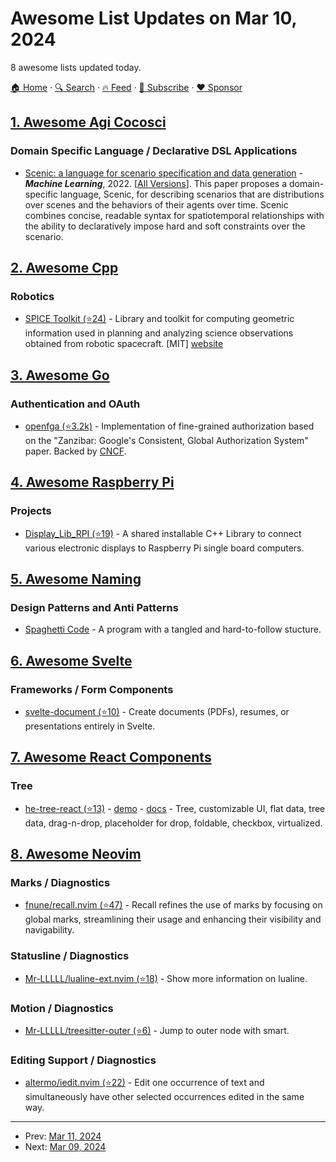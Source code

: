 # Awesome List Updates on Mar 10, 2024

8 awesome lists updated today.

[🏠 Home](/README.md) · [🔍 Search](https://www.trackawesomelist.com/search/) · [🔥 Feed](https://www.trackawesomelist.com/rss.xml) · [📮 Subscribe](https://trackawesomelist.us17.list-manage.com/subscribe?u=d2f0117aa829c83a63ec63c2f&id=36a103854c) · [❤️  Sponsor](https://github.com/sponsors/theowenyoung)



## [1. Awesome Agi Cocosci](/content/YuzheSHI/awesome-agi-cocosci/README.md)

### Domain Specific Language / Declarative DSL Applications

*   [Scenic: a language for scenario specification and data generation](https://link.springer.com/article/10.1007/s10994-021-06120-5) - ***Machine Learning***, 2022. \[[All Versions](https://scholar.google.com/scholar?cluster=13790565080942515865)]. This paper proposes a domain-specific language, Scenic, for describing scenarios that are distributions over scenes and the behaviors of their agents over time. Scenic combines concise, readable syntax for spatiotemporal relationships with the ability to declaratively impose hard and soft constraints over the scenario.

## [2. Awesome Cpp](/content/fffaraz/awesome-cpp/README.md)

### Robotics

*   [SPICE Toolkit (⭐24)](https://github.com/arturania/cspice) - Library and toolkit for computing geometric information used in planning and analyzing science observations obtained from robotic spacecraft. \[MIT] [website](https://naif.jpl.nasa.gov/naif/toolkit.html)

## [3. Awesome Go](/content/avelino/awesome-go/README.md)

### Authentication and OAuth

*   [openfga (⭐3.2k)](https://github.com/openfga/openfga) - Implementation of fine-grained authorization based on the "Zanzibar: Google's Consistent, Global Authorization System" paper. Backed by [CNCF](https://www.cncf.io/).

## [4. Awesome Raspberry Pi](/content/thibmaek/awesome-raspberry-pi/README.md)

### Projects

*   [Display\_Lib\_RPI (⭐19)](https://github.com/gavinlyonsrepo/Display_Lib_RPI) - A shared installable C++ Library to connect various electronic displays to Raspberry Pi single board computers.

## [5. Awesome Naming](/content/gruhn/awesome-naming/README.md)

### Design Patterns and Anti Patterns

*   [Spaghetti Code](https://en.wikipedia.org/wiki/Spaghetti_code) - A program with a tangled and hard-to-follow stucture.

## [6. Awesome Svelte](/content/TheComputerM/awesome-svelte/README.md)

### Frameworks / Form Components

*   [svelte-document (⭐10)](https://github.com/mblouka/svelte-document) - Create documents (PDFs), resumes, or presentations entirely in Svelte.

## [7. Awesome React Components](/content/brillout/awesome-react-components/README.md)

### Tree

*   [he-tree-react (⭐13)](https://github.com/phphe/he-tree-react) - [demo](https://he-tree-react.phphe.com/v1/examples) - [docs](https://he-tree-react.phphe.com/) - Tree, customizable UI, flat data, tree data, drag-n-drop, placeholder for drop, foldable, checkbox, virtualized.

## [8. Awesome Neovim](/content/rockerBOO/awesome-neovim/README.md)

### Marks / Diagnostics

*   [fnune/recall.nvim (⭐47)](https://github.com/fnune/recall.nvim) - Recall refines the use of marks by focusing on global marks, streamlining their usage and enhancing their visibility and navigability.

### Statusline / Diagnostics

*   [Mr-LLLLL/lualine-ext.nvim (⭐18)](https://github.com/Mr-LLLLL/lualine-ext.nvim) - Show more information on lualine.

### Motion / Diagnostics

*   [Mr-LLLLL/treesitter-outer (⭐6)](https://github.com/Mr-LLLLL/treesitter-outer) - Jump to outer node with smart.

### Editing Support / Diagnostics

*   [altermo/iedit.nvim (⭐22)](https://github.com/altermo/iedit.nvim) - Edit one occurrence of text and simultaneously have other selected occurrences edited in the same way.

---

- Prev: [Mar 11, 2024](/content/2024/03/11/README.md)
- Next: [Mar 09, 2024](/content/2024/03/09/README.md)
